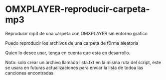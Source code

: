 # OMXPLAYER-reproducir-carpeta-mp3
Reproducir mp3 de una carpeta con OMXPLAYER sin entorno grafico

Puedo reproducir los archivos de una carpeta de f0rma aleatoria

Quien lo desee usar, tenga en cuenta que esta en desarrollo.

Nota: solo crear un archivo llamado lista.txt en la misma ruta del script, este se usara en futuras actualizaciones para enviar la lista de todoa las canciones encontradas
